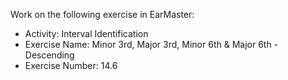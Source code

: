 Work on the following exercise in EarMaster:
- Activity: Interval Identification
- Exercise Name: Minor 3rd, Major 3rd, Minor 6th & Major 6th - Descending
- Exercise Number: 14.6
